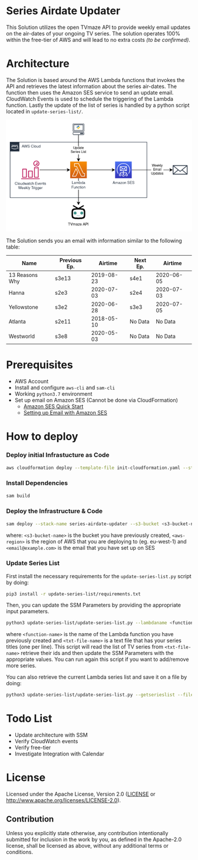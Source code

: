 # Series Airdate Updater

This Solution utilizes the open TVmaze API to provide weekly email updates on the air-dates of your ongoing TV series. The solution operates 100% within the free-tier of AWS and will lead to no extra costs *(to be confirmed)*.

# Architecture
The Solution is based around the AWS Lambda functions that invokes the API and retrieves the latest information about the series air-dates. The function then uses the Amazon SES service to send an update email. CloudWatch Events is used to schedule the triggering of the Lambda function. Lastly the update of the list of series is handled by a python script located in `update-series-list/`.

![architecture](imgs/architecture.png)

The Solution sends you an email with information similar to the following table:

| Name           | Previous Ep. | Airtime    | Next Ep. | Airtime    |
| -------------- | ------------ | ---------- | -------- | ---------- |
| 13 Reasons Why | s3e13        | 2019-08-23 | s4e1     | 2020-06-05 |
| Hanna          | s2e3         | 2020-07-03 | s2e4     | 2020-07-03 |
| Yellowstone    | s3e2         | 2020-06-28 | s3e3     | 2020-07-05 |
| Atlanta        | s2e11        | 2018-05-10 | No Data  | No Data    |
| Westworld      | s3e8         | 2020-05-03 | No Data  | No Data    |

# Prerequisites
* AWS Account
* Install and configure `aws-cli` and `sam-cli`
* Working `python3.7` environment
* Set up email on Amazon SES (Cannot be done via CloudFormation)
  * [Amazon SES Quick Start](https://docs.aws.amazon.com/ses/latest/DeveloperGuide/quick-start.html)
  * [Setting up Email with Amazon SES](https://docs.aws.amazon.com/ses/latest/DeveloperGuide/send-email-set-up.html)

# How to deploy
### Deploy initial Infrastucture as Code
``` bash
aws cloudformation deploy --template-file init-cloudformation.yaml --stack-name series-airdate-updater-init --parameter-overrides BucketName=<s3-bucket-name>
```

### Install Dependencies
``` bash
sam build
```

### Deploy the Infrastructure & Code
``` bash
sam deploy --stack-name series-airdate-updater --s3-bucket <s3-bucket-name> --region <aws-region> --parameter-overrides Email=<email@example.com> --capabilities CAPABILITY_NAMED_IAM
```
where: `<s3-bucket-name>` is the bucket you have previously created, `<aws-region>` is the region of AWS that you are deploying to (eg. eu-west-1) and `<email@example.com>` is the email that you have set up on SES


### Update Series List
First install the necessary requirements for the `update-series-list.py` script by doing:
``` bash
pip3 install -r update-series-list/requirements.txt
```

Then, you can update the SSM Parameters by providing the appropriate input parameters.
``` bash
python3 update-series-list/update-series-list.py --lambdaname <function-name> --filename <txt-file-name>
```
where `<function-name>` is the name of the Lambda function you have previously created and `<txt-file-name>` is a text file that has your series titles (one per line). This script will read the list of TV series from `<txt-file-name>`  retrieve their ids and then update the SSM Parameters with the appropriate values. You can run again this script if you want to add/remove more series.

You can also retrieve the current Lambda series list and save it on a file by doing:
``` bash
python3 update-series-list/update-series-list.py --getserieslist --filename <txt-file-name>
```

# Todo List
* Update architecture with SSM
* Verify CloudWatch events
* Verify free-tier
* Investigate Integration with Calendar

# License
Licensed under the Apache License, Version 2.0 ([LICENSE](LICENSE)
or http://www.apache.org/licenses/LICENSE-2.0).

## Contribution

Unless you explicitly state otherwise, any contribution intentionally submitted
for inclusion in the work by you, as defined in the Apache-2.0 license, shall be
licensed as above, without any additional terms or conditions.